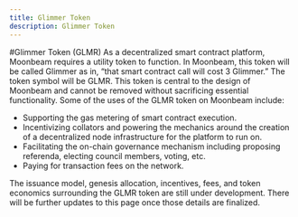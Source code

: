 ```yaml
---
title: Glimmer Token
description: Glimmer Token
---
```


#Glimmer Token (GLMR)
As a decentralized smart contract platform, Moonbeam requires a utility token to function.  In Moonbeam, this token will be called Glimmer as in, “that smart contract call will cost 3 Glimmer.”  The token symbol will be GLMR.  This token is central to the design of Moonbeam and cannot be removed without sacrificing essential functionality.  Some of the uses of the GLMR token on Moonbeam include:

* Supporting the gas metering of smart contract execution.
* Incentivizing collators and powering the mechanics around the creation of a decentralized node infrastructure for the platform to run on.
* Facilitating the on-chain governance mechanism including proposing referenda, electing council members, voting, etc.
* Paying for transaction fees on the network.

The issuance model, genesis allocation, incentives, fees, and token economics surrounding the GLMR token are still under development.  There will be further updates to this page once those details are finalized.

